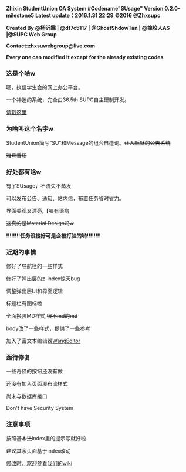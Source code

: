<b>Zhixin StudentUnion OA System #Codename"SUsage" Version 0.2.0-milestone5</b>
<b>Latest update：2016.1.31 22:29</b>
<b>©2016 @Zhxsupc</b>
<p>  </p>
<b>Created By @杨沂霖 | @df7c5117 | @GhostShdowTan | @橡胶人AS </b>
<b>            |@SUPC Web Group</b>
<p>  </p>
<b>Contact:zhxsuwebgroup@live.com</b>
<p>  </p>
<b>Every one can modified it except for the already existing codes </b>
<p>  </p>
<h3>这是个啥w</h3>
  <p>嗯，执信学生会的网上办公平台。</p>
  <p>一个神迷的系统，完全由36.5th SUPC自主研制开发。</p><a href="https://github.com/zhxsuwebgroup/SU_OA/wiki/Susage-%7C-%E6%A6%82%E8%BF%B0" target="_blank">请戳这里</a>
<h3>为啥叫这个名字w</h3>
  <p>StudentUnion简写“SU”和Message的组合自造词。<s>让人酥酥的公告系统</s></p>
  <p><s>雅号香肠</s></p>
<h3>好处都有啥w</h3>
  <s>有了SUsage，不流失不蒸发</s>
  <p>可以发布公告、通知、站内信，布置任务省时省力。</p>
  <p>界面美观又漂亮,【咦有语病</p><p><s>这真的是Material Design吗w</s></p>
  <b>!!!!!!!!任务没接好可是会被打脸的哟!!!!!!!!</b>
<h3>近期的事情</h3>
  <p>修好了导航栏的一些样式</p>
  <p>修好了弹出层的z-index惊天bug</p>
  <p>调整弹出层UI和界面逻辑</p>
  <p>标题栏有图标啦</p>
  <p>全面换装MD样式,<s>很不md的md</s></p>
  <p>body改了一些样式，提供了一些参考</p>
  <p>加入了富文本编辑器<a href="http://wangeditor.github.io/" target="_blank">WangEditor</a></p>
<h3>亟待修复</h3>
  <p>一些奇怪的按钮还没有做</p>
  <p>还没有加入页面瀑布流样式</p>
  <p>尚未与数据库接口</p>
  <p>Don't have Security System</p>
<h3>注意事项</h3>
  <p>按照<s>基本法</s>index里的提示写就好啦</p>
  <p>建议其余页面基于index改动</p>
  <a href="https://github.com/zhxsuwebgroup/SU_OA/wiki" target="_blank">修改时，欢迎参看我们的wiki</a>
